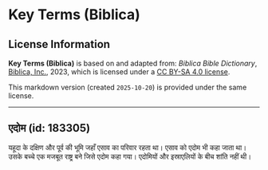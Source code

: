 # Key Terms (Biblica)

## License Information

**Key Terms (Biblica)** is based on and adapted from: _Biblica Bible Dictionary_, [Biblica, Inc.](https://www.biblica.com/), 2023, which is licensed under a [CC BY-SA 4.0 license](https://creativecommons.org/licenses/by-sa/4.0/legalcode.en).

This markdown version (created `2025-10-20`) is provided under the same license.



--------------------------------

## एदोम (id: 183305)

यहूदा के दक्षिण और पूर्व की भूमि जहाँ एसाव का परिवार रहता था। एसाव को एदोम भी कहा जाता था। उसके बच्चे एक मजबूत राष्ट्र बने जिसे एदोम कहा गया। एदोमियों और इस्राएलियों के बीच शांति नहीं थी।


